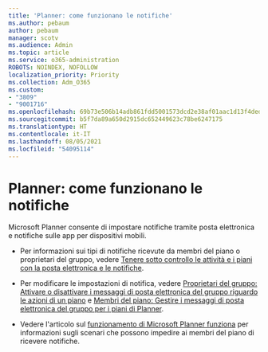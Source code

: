 ```yaml
---
title: 'Planner: come funzionano le notifiche'
ms.author: pebaum
author: pebaum
manager: scotv
ms.audience: Admin
ms.topic: article
ms.service: o365-administration
ROBOTS: NOINDEX, NOFOLLOW
localization_priority: Priority
ms.collection: Adm_O365
ms.custom:
- "3809"
- "9001716"
ms.openlocfilehash: 69b73e506b14adb861fdd5001573dcd2e38af01aac1d13f4dedc60ab712a22e4
ms.sourcegitcommit: b5f7da89a650d2915dc652449623c78be6247175
ms.translationtype: HT
ms.contentlocale: it-IT
ms.lasthandoff: 08/05/2021
ms.locfileid: "54095114"
---
```

# <a name="planner-how-notifications-work"></a>Planner: come funzionano le notifiche

Microsoft Planner consente di impostare notifiche tramite posta elettronica e notifiche sulle app per dispositivi mobili.

- Per informazioni sui tipi di notifiche ricevute da membri del piano o proprietari del gruppo, vedere [Tenere sotto controllo le attività e i piani con la posta elettronica e le notifiche](https://support.office.com/article/Stay-on-top-of-tasks-and-plans-with-email-and-notifications-cce223d6-b0ae-43cf-a080-266e2414a859).

- Per modificare le impostazioni di notifica, vedere [Proprietari del gruppo: Attivare o disattivare i messaggi di posta elettronica del gruppo riguardo le azioni di un piano](https://support.office.com/article/group-owners-turn-group-emails-about-task-activity-on-or-off-for-a-plan-f1b0d681-2aa6-4ce5-9703-4614607d4cd0) e [Membri del piano: Gestire i messaggi di posta elettronica del gruppo per i piani di Planner](https://support.office.com/article/plan-members-manage-group-emails-for-your-planner-plans-46f989a0-a34d-4db9-993b-dd596af7a5d2).

- Vedere l'articolo sul [funzionamento di Microsoft Planner funziona](https://techcommunity.microsoft.com/t5/planner-blog/how-microsoft-planner-works/ba-p/1214736#M703) per informazioni sugli scenari che possono impedire ai membri del piano di ricevere notifiche.

